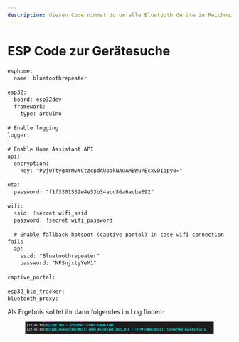 ```yaml
---
description: diesen Code nimmst du um alle Bluetooth Geräte in Reichweite zu finden.
---
```


# ESP Code zur Gerätesuche



```
esphome:
  name: bluetoothrepeater

esp32:
  board: esp32dev
  framework:
    type: arduino

# Enable logging
logger:

# Enable Home Assistant API
api:
  encryption:
    key: "Pyj0Ttyg4rMvYCtzcpdAUookNAuAMBWu/EcxvDIqpy0="

ota:
  password: "f1f3301532e4e53b34acc86a6acba692"

wifi:
  ssid: !secret wifi_ssid
  password: !secret wifi_password

  # Enable fallback hotspot (captive portal) in case wifi connection fails
  ap:
    ssid: "Bluetoothrepeater"
    password: "NFSnjxtyYeM1"

captive_portal:

esp32_ble_tracker:
bluetooth_proxy:
```

Als Ergebnis solltet ihr dann folgendes im Log finden:

<figure><img src="../../../../.gitbook/assets/image (5).png" alt=""><figcaption></figcaption></figure>

